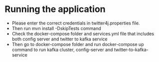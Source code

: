 # Running the application
- Please enter the correct credentials in twitter4j.properties file.
- Then run mvn install -DskipTests command
- Check the docker-compose folder and services.yml file that includes both config server and twitter to kafka service
- Then go to docker-compose folder and run docker-compose up command to run kafka cluster, config-server and twitter-to-kafka-service 